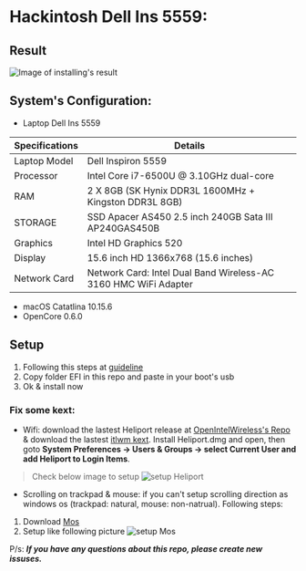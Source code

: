# Hackintosh Dell Ins 5559:
## Result
![Image of installing's result](https://i.imgur.com/j8s5yHN.png)

## System's Configuration:
* Laptop Dell Ins 5559

| Specifications | Details                                                         |
| -------------- | --------------------------------------------------------------- |
| Laptop Model   | Dell Inspiron 5559                                              |
| Processor      | Intel Core i7-6500U @ 3.10GHz dual-core                         |
| RAM            | 2 X 8GB (SK Hynix DDR3L 1600MHz + Kingston DDR3L 8GB)                                 |
| STORAGE        | SSD Apacer AS450 2.5 inch 240GB Sata III AP240GAS450B                       |
| Graphics       | Intel HD Graphics 520                                           |
| Display        | 15.6 inch HD 1366x768 (15.6 inches)                          |
| Network Card   | Network Card: Intel Dual Band Wireless-AC 3160 HMC WiFi Adapter |

* macOS Catatlina 10.15.6
* OpenCore 0.6.0

## Setup
1. Following this steps at [guideline][guideline]
2. Copy folder EFI in this repo and paste in your boot's usb
3. Ok & install now

### Fix some kext:
* Wifi: download the lastest Heliport release at [OpenIntelWireless's Repo][OpenIntelWireless's Repo] & download the lastest [itlwm kext][itlwm]. Install Heliport.dmg and open, then goto **System Preferences -> Users & Groups -> select Current User and add Heliport to Login Items**.
> Check below image to setup
![setup Heliport](https://i.imgur.com/cqNczip.png)

* Scrolling on trackpad & mouse: if you can't setup scrolling direction as windows os (trackpad: natural, mouse: non-natrual). 
Following steps: 
1. Download [Mos][Mos]
2. Setup like following picture
![setup Mos](https://i.imgur.com/XXWptNw.png)

P/s: ***If you have any questions about this repo, please create new issuses.***

<!-- Markdown link & img dfn's -->
[guideline]: https://dortania.github.io/OpenCore-Install-Guide/
[OpenIntelWireless's Repo]: https://github.com/OpenIntelWireless/HeliPort/releases
[Mos]: https://mos.caldis.me
[itlwm]: https://github.com/OpenIntelWireless/itlwm/releases
